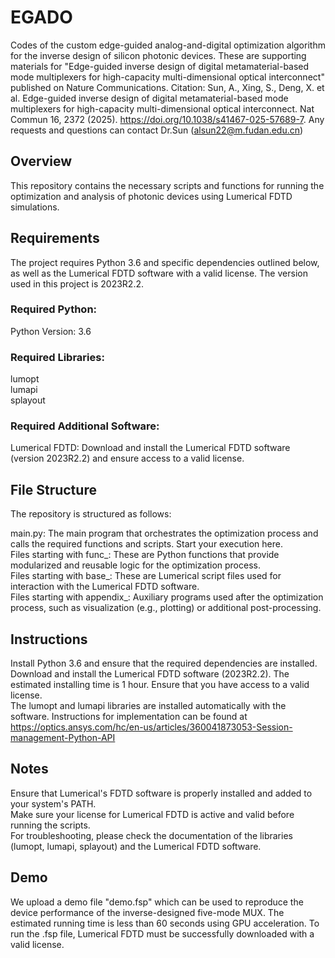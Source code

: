 # EGADO
Codes of the custom edge-guided analog-and-digital optimization algorithm for the inverse design of silicon photonic devices.
These are supporting materials for "Edge-guided inverse design of digital metamaterial-based mode multiplexers for high-capacity multi-dimensional optical interconnect" published on Nature Communications.  Citation: Sun, A., Xing, S., Deng, X. et al. Edge-guided inverse design of digital metamaterial-based mode multiplexers for high-capacity multi-dimensional optical interconnect. Nat Commun 16, 2372 (2025). https://doi.org/10.1038/s41467-025-57689-7.  Any requests and questions can contact Dr.Sun (alsun22@m.fudan.edu.cn)
## Overview
This repository contains the necessary scripts and functions for running the optimization and analysis of photonic devices using Lumerical FDTD simulations. 
## Requirements
The project requires Python 3.6 and specific dependencies outlined below, as well as the Lumerical FDTD software with a valid license. The version used in this project is 2023R2.2.
### Required Python:
Python Version: 3.6
### Required Libraries:
lumopt  
lumapi  
splayout
### Required Additional Software:
Lumerical FDTD: Download and install the Lumerical FDTD software (version 2023R2.2) and ensure access to a valid license.
## File Structure
The repository is structured as follows:

main.py: The main program that orchestrates the optimization process and calls the required functions and scripts. Start your execution here.  
Files starting with func_: These are Python functions that provide modularized and reusable logic for the optimization process.  
Files starting with base_: These are Lumerical script files used for interaction with the Lumerical FDTD software.  
Files starting with appendix_: Auxiliary programs used after the optimization process, such as visualization (e.g., plotting) or additional post-processing.  
## Instructions
Install Python 3.6 and ensure that the required dependencies are installed.  
Download and install the Lumerical FDTD software (2023R2.2). The estimated installing time is 1 hour. Ensure that you have access to a valid license.  
The lumopt and lumapi libraries are installed automatically with the software. Instructions for implementation can be found at https://optics.ansys.com/hc/en-us/articles/360041873053-Session-management-Python-API

## Notes
Ensure that Lumerical's FDTD software is properly installed and added to your system's PATH.  
Make sure your license for Lumerical FDTD is active and valid before running the scripts.  
For troubleshooting, please check the documentation of the libraries (lumopt, lumapi, splayout) and the Lumerical FDTD software.

## Demo
We upload a demo file "demo.fsp" which can be used to reproduce the device performance of the inverse-designed five-mode MUX. The estimated running time is less than 60 seconds using GPU acceleration. To run the .fsp file, Lumerical FDTD must be successfully downloaded with a valid license.
